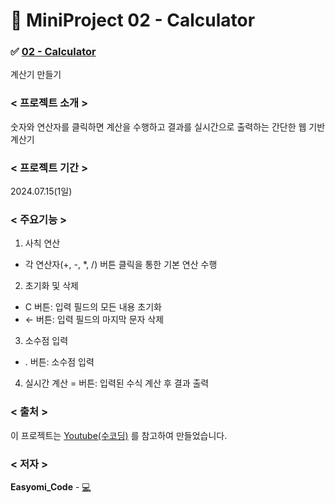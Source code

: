 # 📍 MiniProject 02 - Calculator
### ✅ [**02 - Calculator**](https://github.com/easyomi-code/MiniProject/tree/main/mini02)
계산기 만들기
### < 프로젝트 소개 >
숫자와 연산자를 클릭하면 계산을 수행하고 결과를 실시간으로 출력하는 간단한 웹 기반 계산기
### < 프로젝트 기간 >
2024.07.15(1일)
### < 주요기능 >
1. 사칙 연산 
- 각 연산자(+, -, *, /) 버튼 클릭을 통한 기본 연산 수행
2. 초기화 및 삭제
- C 버튼: 입력 필드의 모든 내용 초기화
- ← 버튼: 입력 필드의 마지막 문자 삭제
3. 소수점 입력
- . 버튼: 소수점 입력
4. 실시간 계산
= 버튼: 입력된 수식 계산 후 결과 출력
### < 출처 >
이 프로젝트는 [Youtube(수코딩)](https://youtu.be/rWFAR1mql8Q?si=nr64v7R7DFs5diDd) 를 참고하여 만들었습니다.
### < 저자 >
**Easyomi_Code** - [💻](https://github.com/easyomi-code)
